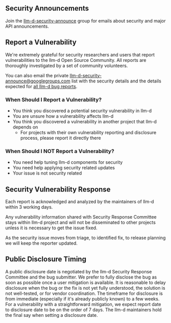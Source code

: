 ## Security Announcements

Join the [llm-d-security-announce](https://groups.google.com/u/1/g/llm-d-security-announce) group for emails about security and major API announcements.

## Report a Vulnerability

We're extremely grateful for security researchers and users that report vulnerabilities to the llm-d Open Source Community. All reports are thoroughly investigated by a set of community volunteers.

You can also email the private [llm-d-security-announce@googlegroups.com](mailto:llm-d-security-announce@googlegroups.com) list with the security details and the details expected for [all llm-d bug reports](https://github.com/llm-d/llm-d/blob/main/.github/ISSUE_TEMPLATE/bug_report.yaml).

### When Should I Report a Vulnerability?

- You think you discovered a potential security vulnerability in llm-d
- You are unsure how a vulnerability affects llm-d
- You think you discovered a vulnerability in another project that llm-d depends on
  - For projects with their own vulnerability reporting and disclosure process, please report it directly there


### When Should I NOT Report a Vulnerability?

- You need help tuning llm-d components for security
- You need help applying security related updates
- Your issue is not security related

## Security Vulnerability Response

Each report is acknowledged and analyzed by the maintainers of llm-d within 3 working days.

Any vulnerability information shared with Security Response Committee stays within llm-d project and will not be disseminated to other projects unless it is necessary to get the issue fixed.

As the security issue moves from triage, to identified fix, to release planning we will keep the reporter updated.

## Public Disclosure Timing

A public disclosure date is negotiated by the llm-d Security Response Committee and the bug submitter. We prefer to fully disclose the bug as soon as possible once a user mitigation is available. It is reasonable to delay disclosure when the bug or the fix is not yet fully understood, the solution is not well-tested, or for vendor coordination. The timeframe for disclosure is from immediate (especially if it's already publicly known) to a few weeks. For a vulnerability with a straightforward mitigation, we expect report date to disclosure date to be on the order of 7 days. The llm-d maintainers hold the final say when setting a disclosure date.
